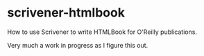 scrivener-htmlbook
==================

How to use Scrivener to write HTMLBook for O'Reilly publications.

Very much a work in progress as I figure this out.
